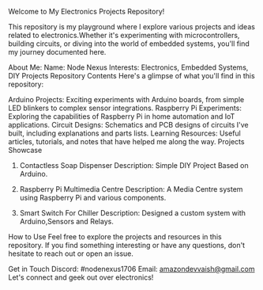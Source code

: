 Welcome to My Electronics Projects Repository!

This repository is my playground where I explore various projects and ideas related to electronics.Whether it's experimenting with microcontrollers, building circuits, or diving into the world of embedded systems, you'll find my journey documented here.

About Me:
Name: Node Nexus
Interests: Electronics, Embedded Systems, DIY Projects
Repository Contents
Here's a glimpse of what you'll find in this repository:

Arduino Projects: Exciting experiments with Arduino boards, from simple LED blinkers to complex sensor integrations.
Raspberry Pi Experiments: Exploring the capabilities of Raspberry Pi in home automation and IoT applications.
Circuit Designs: Schematics and PCB designs of circuits I've built, including explanations and parts lists.
Learning Resources: Useful articles, tutorials, and notes that have helped me along the way.
Projects Showcase
1. Contactless Soap Dispenser
Description: Simple DIY Project Based on Arduino.

2. Raspberry Pi Multimedia Centre
Description: A Media Centre system using Raspberry Pi and various components.

3. Smart Switch For Chiller
Description: Designed a custom system with Arduino,Sensors and Relays.

How to Use
Feel free to explore the projects and resources in this repository. If you find something interesting or have any questions, don't hesitate to reach out or open an issue.

Get in Touch
Discord: #nodenexus1706
Email: amazondevvaish@gmail.com
Let's connect and geek out over electronics!
